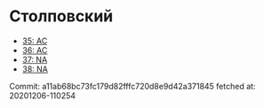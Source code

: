 # Столповский
- [35: AC](35.md)
- [36: AC](36.md)
- [37: NA](37.md)
- [38: NA](38.md)

Commit: a11ab68bc73fc179d82fffc720d8e9d42a371845
 fetched at: 20201206-110254
